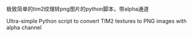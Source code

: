 极致简单的tim2纹理转png图片的python脚本，带alpha通道

Ultra-simple Python script to convert TIM2 textures to PNG images with alpha channel
